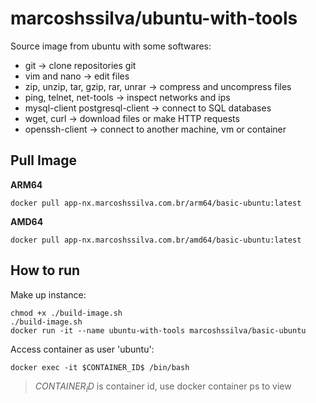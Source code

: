 # marcoshssilva/ubuntu-with-tools

Source image from ubuntu with some softwares:

- git -> clone repositories git
- vim and nano -> edit files
- zip, unzip, tar, gzip, rar, unrar -> compress and uncompress files
- ping, telnet, net-tools -> inspect networks and ips
- mysql-client postgresql-client -> connect to SQL databases
- wget, curl -> download files or make HTTP requests
- openssh-client -> connect to another machine, vm or container

## Pull Image

**ARM64**
```
docker pull app-nx.marcoshssilva.com.br/arm64/basic-ubuntu:latest
```

**AMD64**
```
docker pull app-nx.marcoshssilva.com.br/amd64/basic-ubuntu:latest
```

## How to run

Make up instance:
```
chmod +x ./build-image.sh
./build-image.sh
docker run -it --name ubuntu-with-tools marcoshssilva/basic-ubuntu

```

Access container as user 'ubuntu':
```
docker exec -it $CONTAINER_ID$ /bin/bash
```
> $CONTAINER_ID$ is container id, use docker container ps to view

